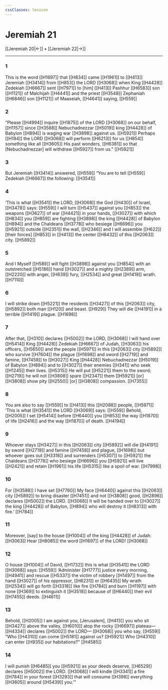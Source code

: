 ```yaml
---
cssClasses: lexicon
---
```


# Jeremiah 21

[[Jeremiah 20|←]] • [[Jeremiah 22|→]]

---

### 1
This is the word [[H1697]] that [[H834]] came [[H1961]] to [[H413]] Jeremiah [[H3414]] from [[H853]] the LORD [[H3068]] when King [[H4428]] Zedekiah [[H6667]] sent [[H7971]] to [him] [[H413]] Pashhur [[H6583]] son [[H1121]] of Malchijah [[H4441]] and the priest [[H3548]] Zephaniah [[H6846]] son [[H1121]] of Maaseiah, [[H4641]] saying, [[H559]]

### 2
“Please [[H4994]] inquire [[H1875]] of the LORD [[H3068]] on our behalf, [[H1157]] since [[H3588]] Nebuchadnezzar [[H5019]] king [[H4428]] of Babylon [[H894]] is waging war [[H3898]] against us. [[H5921]] Perhaps [[H194]] the LORD [[H3068]] will perform [[H6213]] for us [[H854]] something like all [[H3605]] His past wonders, [[H6381]] so that [Nebuchadnezzar] will withdraw [[H5927]] from us.” [[H5921]]

### 3
But Jeremiah [[H3414]] answered, [[H559]] “You are to tell [[H559]] Zedekiah [[H6667]] the following: [[H3541]]

### 4
‘This is what [[H3541]] the LORD, [[H3068]] the God [[H430]] of Israel, [[H3478]] says: [[H559]] I will turn [[H5437]] against you [[H853]] the weapons [[H3627]] of war [[H4421]] in your hands, [[H3027]] with which [[H834]] you [[H859]] are fighting [[H3898]] the king [[H4428]] of Babylon [[H894]] and the Chaldeans [[H3778]] who besiege [[H6696]] you [[H5921]] outside [[H2351]] the wall, [[H2346]] and I will assemble [[H622]] [their forces] [[H853]] in [[H413]] the center [[H8432]] of this [[H2063]] city. [[H5892]]

### 5
And I Myself [[H589]] will fight [[H3898]] against you [[H854]] with an outstretched [[H5186]] hand [[H3027]] and a mighty [[H2389]] arm, [[H2220]] with anger, [[H639]] fury, [[H2534]] and great [[H1419]] wrath. [[H7110]]

### 6
I will strike down [[H5221]] the residents [[H3427]] of this [[H2063]] city, [[H5892]] both man [[H120]] and beast. [[H929]] They will die [[H4191]] in a terrible [[H1419]] plague. [[H1698]]

### 7
After that, [[H310]] declares [[H5002]] the LORD, [[H3068]] I will hand over [[H5414]] King [[H4428]] Zedekiah [[H6667]] of Judah, [[H3063]] his officers, [[H5650]] and the people [[H5971]] in this [[H2063]] city [[H5892]] who survive [[H7604]] the plague [[H1698]] and sword [[H2719]] and famine, [[H7458]] to [[H3027]] King [[H4428]] Nebuchadnezzar [[H5019]] of Babylon [[H894]] and to [[H3027]] their enemies [[H341]] who seek [[H1245]] their lives. [[H5315]] He will put [[H5221]] them to the sword; [[H2719]] he will not [[H3808]] spare [[H2347]] them [[H5921]] [or] [[H3808]] show pity [[H2550]] [or] [[H3808]] compassion. [[H7355]]

### 8
You are also to say [[H559]] to [[H413]] this [[H2088]] people, [[H5971]] ‘This is what [[H3541]] the LORD [[H3069]] says: [[H559]] Behold, [[H2005]] I set [[H5414]] before [[H6440]] you [[H853]] the way [[H1870]] of life [[H2416]] and the way [[H1870]] of death. [[H4194]]

### 9
Whoever stays [[H3427]] in this [[H2063]] city [[H5892]] will die [[H4191]] by sword [[H2719]] and famine [[H7458]] and plague, [[H1698]] but whoever goes out [[H3318]] and surrenders [[H5307]] to [[H5921]] the Chaldeans [[H3778]] who besiege [[H6696]] you [[H5921]] will live [[H2421]] and retain [[H1961]] his life [[H5315]] like a spoil of war. [[H7998]]

### 10
For [[H3588]] I have set [[H7760]] My face [[H6440]] against this [[H2063]] city [[H5892]] to bring disaster [[H7451]] and not [[H3808]] good, [[H2896]] declares [[H5002]] the LORD. [[H3068]] It will be handed over to [[H3027]] the king [[H4428]] of Babylon, [[H894]] who will destroy it [[H8313]] with fire.’ [[H784]]

### 11
Moreover, [say] to the house [[H1004]] of the king [[H4428]] of Judah: [[H3063]] Hear [[H8085]] the word [[H1697]] of the LORD! [[H3068]]

### 12
O house [[H1004]] of David, [[H1732]] this is what [[H3541]] the LORD [[H3068]] says: [[H559]] ‘Administer [[H1777]] justice every morning, [[H4941]] and rescue [[H5337]] the victim of robbery [[H1497]] from the hand [[H3027]] of his oppressor, [[H6231]] or [[H6435]] My wrath [[H2534]] will go forth [[H3318]] like fire [[H784]] and burn [[H1197]] with none [[H369]] to extinguish it [[H3518]] because of [[H6440]] their evil [[H7455]] deeds. [[H4611]]

### 13
Behold, [[H2005]] I am against you, [Jerusalem], [[H413]] you who sit [[H3427]] above the valley, [[H6010]] atop the rocky [[H6697]] plateau— [[H4334]] declares [[H5002]] the LORD— [[H3068]] you who say, [[H559]] “Who [[H4310]] can come [[H5181]] against us? [[H5921]] Who [[H4310]] can enter [[H935]] our habitations?” [[H4585]]

### 14
I will punish [[H6485]] you [[H5921]] as your deeds deserve, [[H6529]] declares [[H5002]] the LORD. [[H3068]] I will kindle [[H3341]] a fire [[H784]] in your forest [[H3293]] that will consume [[H398]] everything [[H3605]] around [[H5439]] you.’” 

